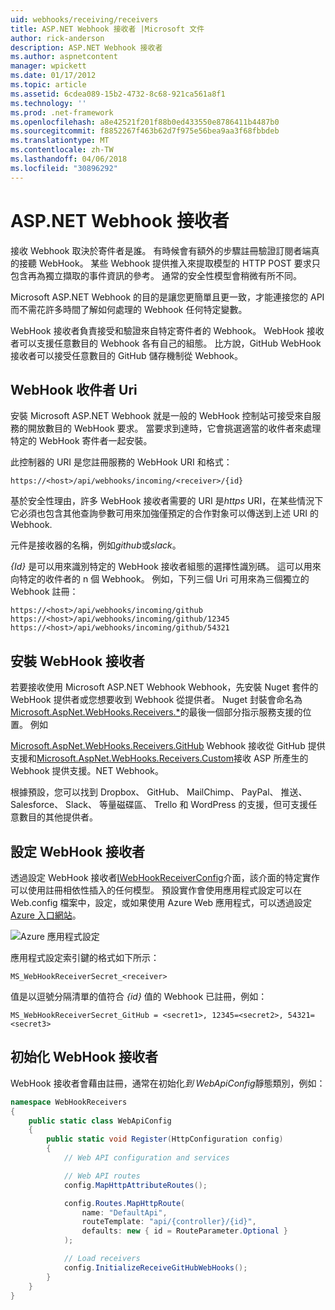 ```yaml
---
uid: webhooks/receiving/receivers
title: ASP.NET Webhook 接收者 |Microsoft 文件
author: rick-anderson
description: ASP.NET Webhook 接收者
ms.author: aspnetcontent
manager: wpickett
ms.date: 01/17/2012
ms.topic: article
ms.assetid: 6cdea089-15b2-4732-8c68-921ca561a8f1
ms.technology: ''
ms.prod: .net-framework
ms.openlocfilehash: a8e42521f201f88b0ed433550e8786411b4487b0
ms.sourcegitcommit: f8852267f463b62d7f975e56bea9aa3f68fbbdeb
ms.translationtype: MT
ms.contentlocale: zh-TW
ms.lasthandoff: 04/06/2018
ms.locfileid: "30896292"
---
```

# <a name="aspnet-webhooks-receivers"></a>ASP.NET Webhook 接收者

接收 Webhook 取決於寄件者是誰。 有時候會有額外的步驟註冊驗證訂閱者端真的接聽 WebHook。 某些 Webhook 提供推入來提取模型的 HTTP POST 要求只包含再為獨立擷取的事件資訊的參考。 通常的安全性模型會稍微有所不同。

Microsoft ASP.NET Webhook 的目的是讓您更簡單且更一致，才能連接您的 API 而不需花許多時間了解如何處理的 Webhook 任何特定變數。

WebHook 接收者負責接受和驗證來自特定寄件者的 Webhook。 WebHook 接收者可以支援任意數目的 Webhook 各有自己的組態。 比方說，GitHub WebHook 接收者可以接受任意數目的 GitHub 儲存機制從 Webhook。

## <a name="webhook-receiver-uris"></a>WebHook 收件者 Uri

安裝 Microsoft ASP.NET Webhook 就是一般的 WebHook 控制站可接受來自服務的開放數目的 WebHook 要求。 當要求到達時，它會挑選適當的收件者來處理特定的 WebHook 寄件者一起安裝。

此控制器的 URI 是您註冊服務的 WebHook URI 和格式：

```
https://<host>/api/webhooks/incoming/<receiver>/{id}
```

基於安全性理由，許多 WebHook 接收者需要的 URI 是*https* URI，在某些情況下它必須也包含其他查詢參數可用來加強僅預定的合作對象可以傳送到上述 URI 的 Webhook.

<em> <receiver> </em>元件是接收器的名稱，例如<em>github</em>或<em>slack</em>。

*{Id}* 是可以用來識別特定的 WebHook 接收者組態的選擇性識別碼。 這可以用來向特定的收件者的 n 個 Webhook。 例如，下列三個 Uri 可用來為三個獨立的 Webhook 註冊：

```
https://<host>/api/webhooks/incoming/github
https://<host>/api/webhooks/incoming/github/12345
https://<host>/api/webhooks/incoming/github/54321
```

## <a name="installing-a-webhook-receiver"></a>安裝 WebHook 接收者

若要接收使用 Microsoft ASP.NET Webhook Webhook，先安裝 Nuget 套件的 WebHook 提供者或您想要收到 Webhook 從提供者。 Nuget 封裝會命名為[Microsoft.AspNet.WebHooks.Receivers.*](https://www.nuget.org/packages?q=Microsoft.AspNet.WebHooks.Receivers)的最後一個部分指示服務支援的位置。 例如

[Microsoft.AspNet.WebHooks.Receivers.GitHub](https://www.nuget.org/packages?q=Microsoft.AspNet.WebHooks.Receivers.GitHub) Webhook 接收從 GitHub 提供支援和[Microsoft.AspNet.WebHooks.Receivers.Custom](https://www.nuget.org/packages?q=Microsoft.AspNet.WebHooks.Receivers.Custom)接收 ASP 所產生的 Webhook 提供支援。NET Webhook。

根據預設，您可以找到 Dropbox、 GitHub、 MailChimp、 PayPal、 推送、 Salesforce、 Slack、 等量磁碟區、 Trello 和 WordPress 的支援，但可支援任意數目的其他提供者。

## <a name="configuring-a-webhook-receiver"></a>設定 WebHook 接收者

透過設定 WebHook 接收者[IWebHookReceiverConfig](https://github.com/aspnet/WebHooks/blob/master/src/Microsoft.AspNet.WebHooks.Receivers/WebHooks/IWebHookReceiverConfig.cs)介面，該介面的特定實作可以使用註冊相依性插入的任何模型。 預設實作會使用應用程式設定可以在 Web.config 檔案中，設定，或如果使用 Azure Web 應用程式，可以透過設定[Azure 入口網站](https://portal.azure.com/)。

![Azure 應用程式設定](_static/AzureAppSettings.png)

應用程式設定索引鍵的格式如下所示：

```
MS_WebHookReceiverSecret_<receiver>
```

值是以逗號分隔清單的值符合 *{id}* 值的 Webhook 已註冊，例如：

```
MS_WebHookReceiverSecret_GitHub = <secret1>, 12345=<secret2>, 54321=<secret3>
```

## <a name="initializing-a-webhook-receiver"></a>初始化 WebHook 接收者

WebHook 接收者會藉由註冊，通常在初始化*到 WebApiConfig*靜態類別，例如：

```csharp
namespace WebHookReceivers
{
    public static class WebApiConfig
    {
        public static void Register(HttpConfiguration config)
        {
            // Web API configuration and services

            // Web API routes
            config.MapHttpAttributeRoutes();

            config.Routes.MapHttpRoute(
                name: "DefaultApi",
                routeTemplate: "api/{controller}/{id}",
                defaults: new { id = RouteParameter.Optional }
            );

            // Load receivers
            config.InitializeReceiveGitHubWebHooks();
        }
    }
}
```
